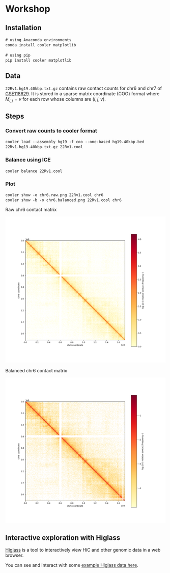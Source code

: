 ---
---
# Workshop

## Installation

```shell
# using Anaconda environments
conda install cooler matplotlib

# using pip
pip install cooler matplotlib
```

## Data

`22Rv1.hg19.40kbp.txt.gz` contains raw contact counts for chr6 and chr7 of [GSE118629](https://ncbi.nln.gov/geo/GSE118629).
It is stored in a sparse matrix coordinate (COO) format where $M_{i,j} = v$ for each row whose columns are $(i, j, v)$.

## Steps

### Convert raw counts to cooler format

```shell
cooler load --assembly hg19 -f coo --one-based hg19.40kbp.bed 22Rv1.hg19.40kbp.txt.gz 22Rv1.cool
```

### Balance using ICE

```shell
cooler balance 22Rv1.cool
```

### Plot

```shell
cooler show -o chr6.raw.png 22Rv1.cool chr6
cooler show -b -o chr6.balanced.png 22Rv1.cool chr6
```

Raw chr6 contact matrix

![Raw contact matrix](22Rv1.chr6.raw.png)

Balanced chr6 contact matrix

![Balanced contact matrix](22Rv1.chr6.balanced.png)

## Interactive exploration with Higlass

[Higlass](http://higlass.io) is a tool to interactively view HiC and other genomic data in a web browser.

You can see and interact with some [example Higlass data here](http://higlass.io/l/?d=YE8GZYBBSsaBErYopy8_9g).
